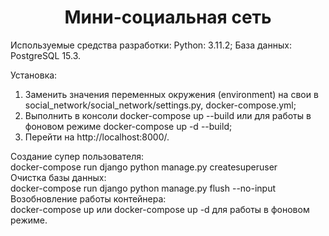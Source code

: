 <h1 align='center'>Мини-социальная сеть</h1>
Используемые средства разработки:  
Python: 3.11.2;  
База данных: PostgreSQL 15.3.  


Установка:  
1. Заменить значения переменных окружения (environment) на свои в social_network/social_network/settings.py, docker-compose.yml;  
2. Выполнить в консоли docker-compose up --build или для работы в фоновом режиме docker-compose up -d --build;  
3. Перейти на http://localhost:8000/.  

Создание супер пользователя:  
docker-compose run django python manage.py createsuperuser  
Очистка базы данных:  
docker-compose run django python manage.py flush --no-input  
Возобновление работы контейнера:  
docker-compose up или docker-compose up -d для работы в фоновом режиме.

